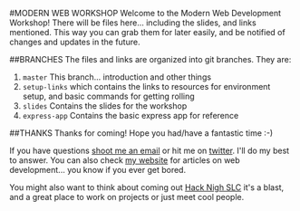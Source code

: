 #MODERN WEB WORKSHOP
Welcome to the Modern Web Development Workshop! There will be files here... including the slides, and links mentioned. This way you can grab them for later easily, and be notified of changes and updates in the future.

##BRANCHES
The files and links are organized into git branches. They are:

1. `master` This branch... introduction and other things
2. `setup-links` which contains the links to resources for environment setup, and basic commands for getting rolling
3. `slides` Contains the slides for the workshop
4. `express-app` Contains the basic express app for reference

##THANKS
Thanks for coming! Hope you had/have a fantastic time :-)

If you have questions [shoot me an email](mailto:daniel@designfrontier.net) or hit me on [twitter](http://twitter.com/daniel_sellers). I'll do my best to answer. You can also check [my website](http://designfrontier.net) for articles on web development... you know if you ever get bored.

You might also want to think about coming out [Hack Nigh SLC](http://hacknightslc.com) it's a blast, and a great place to work on projects or just meet cool people.